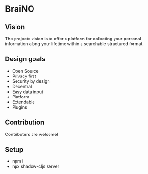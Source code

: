 # BraiNO

## Vision

The projects vision is to offer a platform for collecting your personal information along your lifetime within a searchable structured format.

## Design goals
- Open Source
- Privacy first
- Security by design
- Decentral
- Easy data input
- Platform
- Extendable
- Plugins


## Contribution
Contributers are welcome!


## Setup

- npm i
- npx shadow-cljs server
